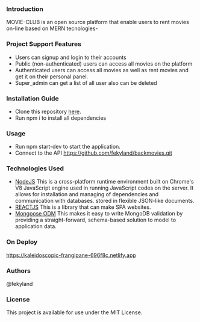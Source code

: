 ### Introduction
MOVIE-CLUB is an open source platform that enable users to rent movies on-line based on MERN tecnologies-

### Project Support Features
* Users can signup and login to their accounts
* Public (non-authenticated) users can access all movies on the platform
* Authenticated users can access all movies as well as rent movies and get it on their personal panel.
* Super_admin can get a list of all user also can be deleted

### Installation Guide
* Clone this repository [here](https://github.com/fekyland/movieclubrailway.git).
* Run npm i to install all dependencies

### Usage
* Run npm start-dev to start the application.
* Connect to the API https://github.com/fekyland/backmovies.git 


### Technologies Used
* [NodeJS](https://nodejs.org/) This is a cross-platform runtime environment built on Chrome's V8 JavaScript engine used in running JavaScript codes on the server. It allows for installation and managing of dependencies and communication with databases.
stored in flexible JSON-like documents.
* [REACTJS](https://es.reactjs.org) This is a library that can make SPA websites.
* [Mongoose ODM](https://mongoosejs.com/) This makes it easy to write MongoDB validation by providing a straight-forward, schema-based solution to model to application data.

### On Deploy
https://kaleidoscopic-frangipane-696f8c.netlify.app

### Authors
@fekyland

### License
This project is available for use under the MIT License.




